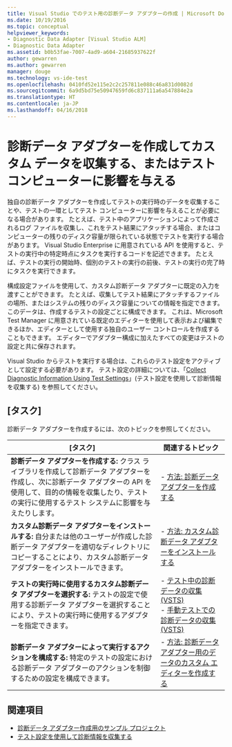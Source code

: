 ```yaml
---
title: Visual Studio でのテスト用の診断データ アダプターの作成 | Microsoft Docs
ms.date: 10/19/2016
ms.topic: conceptual
helpviewer_keywords:
- Diagnostic Data Adapter [Visual Studio ALM]
- Diagnostic Data Adapter
ms.assetid: b0b53fae-7007-4ad9-a604-21685937622f
author: gewarren
ms.author: gewarren
manager: douge
ms.technology: vs-ide-test
ms.openlocfilehash: 0410fd52e115e2c2c257811e088c46a831d0082d
ms.sourcegitcommit: 6a9d5bd75e50947659fd6c837111a6a547884e2a
ms.translationtype: HT
ms.contentlocale: ja-JP
ms.lasthandoff: 04/16/2018
---
```

# <a name="create-a-diagnostic-data-adapter-to-collect-custom-data-or-affect-a-test-machine"></a>診断データ アダプターを作成してカスタム データを収集する、またはテスト コンピューターに影響を与える

独自の診断データ アダプターを作成してテストの実行時のデータを収集することや、テストの一環としてテスト コンピューターに影響を与えることが必要になる場合があります。 たとえば、テスト中のアプリケーションによって作成されるログ ファイルを収集し、これをテスト結果にアタッチする場合、またはコンピューターの残りのディスク容量が限られている状態でテストを実行する場合があります。 Visual Studio Enterprise に用意されている API を使用すると、テストの実行中の特定時点にタスクを実行するコードを記述できます。 たとえば、テストの実行の開始時、個別のテストの実行の前後、テストの実行の完了時にタスクを実行できます。

構成設定ファイルを使用して、カスタム診断データ アダプターに既定の入力を渡すことができます。 たとえば、収集してテスト結果にアタッチするファイルの場所、またはシステムの残りのディスク容量についての情報を指定できます。 このデータは、作成するテストの設定ごとに構成できます。 これは、Microsoft Test Manager に用意されている既定のエディターを使用して表示および編集できるほか、エディターとして使用する独自のユーザー コントロールを作成することもできます。 エディターでアダプター構成に加えたすべての変更はテストの設定と共に保存されます。

Visual Studio からテストを実行する場合は、これらのテスト設定をアクティブとして設定する必要があります。 テスト設定の詳細については、「[Collect Diagnostic Information Using Test Settings](../test/collect-diagnostic-information-using-test-settings.md)」(テスト設定を使用して診断情報を収集する) を参照してください。

## <a name="tasks"></a>[タスク]

 診断データ アダプターを作成するには、次のトピックを参照してください。

|[タスク]|関連するトピック|
|-----------|-----------------------|
|**診断データ アダプターを作成する:** クラス ライブラリを作成して診断データ アダプターを作成し、次に診断データ アダプターの API を使用して、目的の情報を収集したり、テストの実行に使用するテスト システムに影響を与えたりします。|-   [方法: 診断データ アダプターを作成する](../test/how-to-create-a-diagnostic-data-adapter.md)|
|**カスタム診断データ アダプターをインストールする:** 自分または他のユーザーが作成した診断データ アダプターを適切なディレクトリにコピーすることにより、カスタム診断データ アダプターをインストールできます。|-   [方法: カスタム診断データ アダプターをインストールする](../test/how-to-install-a-custom-diagnostic-data-adapter.md)|
|**テストの実行時に使用するカスタム診断データ アダプターを選択する:** テストの設定で使用する診断データ アダプターを選択することにより、テストの実行時に使用するアダプターを指定できます。|-   [テスト中の診断データの収集 (VSTS)](/vsts/manual-test/collect-diagnostic-data)<br />-   [手動テストでの診断データの収集 (VSTS)](/vsts/manual-test/mtm/collect-more-diagnostic-data-in-manual-tests)|
|**診断データ アダプターによって実行するアクションを構成する:** 特定のテストの設定における診断データ アダプターのアクションを制御するための設定を構成できます。|-   [方法: 診断データ アダプター用のデータのカスタム エディターを作成する](../test/how-to-create-a-custom-editor-for-data-for-your-diagnostic-data-adapter.md)|

## <a name="see-also"></a>関連項目

- [診断データ アダプター作成用のサンプル プロジェクト](../test/sample-project-for-creating-a-diagnostic-data-adapter.md)
- [テスト設定を使用して診断情報を収集する](../test/collect-diagnostic-information-using-test-settings.md)